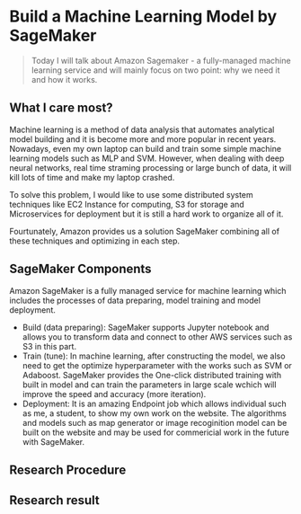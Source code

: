 # Build a Machine Learning Model by SageMaker

> Today I will talk about Amazon Sagemaker - a fully-managed machine learning service and will mainly focus on two point: why we need it and how it works.

## What I care most?
Machine learning is a method of data analysis that automates analytical model building and it is become more and more popular in recent years. Nowadays, even my own laptop can build and train some simple machine learning models such as MLP and SVM. However, when dealing with deep neural networks, real time straming processing or large bunch of data, it will kill lots of time and make my laptop crashed.  
  
To solve this problem, I would like to use some distributed system techniques like EC2 Instance for computing, S3 for storage and Microservices for deployment but it is still a hard work to organize all of it.  
  
Fourtunately, Amazon provides us a solution SageMaker combining all of these techniques and optimizing in each step.

## SageMaker Components
Amazon SageMaker is a fully managed service for machine learning which includes the processes of data preparing, model training and model deployment. 
* Build (data preparing): SageMaker supports Jupyter notebook and allows you to transform data and connect to other AWS services such as S3 in this part. 
* Train (tune): In machine learning, after constructing the model, we also need to get the optimize hyperparameter with the works such as SVM or Adaboost. SageMaker provides the One-click distributed training with built in model and can train the parameters in large scale wchich will improve the speed and accuracy (more iteration).
* Deployment: It is an amazing Endpoint job which allows individual such as me, a student, to show my own work on the website. The algorithms and models such as map generator or image recoginition model can be built on the website and may be used for commericial work in the future with SageMaker.



## Research Procedure

## Research result
